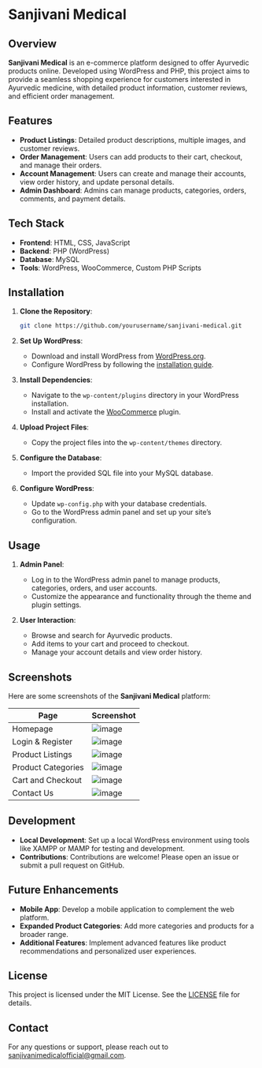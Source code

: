 # Sanjivani Medical

## Overview

**Sanjivani Medical** is an e-commerce platform designed to offer Ayurvedic products online. Developed using WordPress and PHP, this project aims to provide a seamless shopping experience for customers interested in Ayurvedic medicine, with detailed product information, customer reviews, and efficient order management.

## Features

- **Product Listings**: Detailed product descriptions, multiple images, and customer reviews.
- **Order Management**: Users can add products to their cart, checkout, and manage their orders.
- **Account Management**: Users can create and manage their accounts, view order history, and update personal details.
- **Admin Dashboard**: Admins can manage products, categories, orders, comments, and payment details.

## Tech Stack

- **Frontend**: HTML, CSS, JavaScript
- **Backend**: PHP (WordPress)
- **Database**: MySQL
- **Tools**: WordPress, WooCommerce, Custom PHP Scripts

## Installation

1. **Clone the Repository**:
   ```bash
   git clone https://github.com/yourusername/sanjivani-medical.git
   ```

2. **Set Up WordPress**:
   - Download and install WordPress from [WordPress.org](https://wordpress.org/download/).
   - Configure WordPress by following the [installation guide](https://wordpress.org/support/article/how-to-install-wordpress/).

3. **Install Dependencies**:
   - Navigate to the `wp-content/plugins` directory in your WordPress installation.
   - Install and activate the [WooCommerce](https://woocommerce.com/) plugin.

4. **Upload Project Files**:
   - Copy the project files into the `wp-content/themes` directory.

5. **Configure the Database**:
   - Import the provided SQL file into your MySQL database.

6. **Configure WordPress**:
   - Update `wp-config.php` with your database credentials.
   - Go to the WordPress admin panel and set up your site’s configuration.

## Usage

1. **Admin Panel**:
   - Log in to the WordPress admin panel to manage products, categories, orders, and user accounts.
   - Customize the appearance and functionality through the theme and plugin settings.

2. **User Interaction**:
   - Browse and search for Ayurvedic products.
   - Add items to your cart and proceed to checkout.
   - Manage your account details and view order history.

## Screenshots

Here are some screenshots of the **Sanjivani Medical** platform:

| **Page**              | **Screenshot**                             |
|-----------------------|--------------------------------------------|
| Homepage              | ![image](https://github.com/user-attachments/assets/99cf0a85-8c37-4846-adc2-a64707d03dba)  |
| Login & Register      | ![image](https://github.com/user-attachments/assets/046731bb-aa06-4e7a-a5f4-e47a2405420f)   |
| Product Listings      | ![image](https://github.com/user-attachments/assets/65e00161-1e7b-4267-8b72-6af6311e07bd)  |
| Product Categories    | ![image](https://github.com/user-attachments/assets/bddd572a-fb75-4f9d-8446-f3080b3aae9e)  |
| Cart and Checkout     | ![image](https://github.com/user-attachments/assets/938ca70a-81e2-4df5-860f-bfb2eab047bd) |
| Contact Us            | ![image](https://github.com/user-attachments/assets/dd2fda1e-66a1-482e-8e21-5aaa221e7108)  |


## Development

- **Local Development**: Set up a local WordPress environment using tools like XAMPP or MAMP for testing and development.
- **Contributions**: Contributions are welcome! Please open an issue or submit a pull request on GitHub.

## Future Enhancements

- **Mobile App**: Develop a mobile application to complement the web platform.
- **Expanded Product Categories**: Add more categories and products for a broader range.
- **Additional Features**: Implement advanced features like product recommendations and personalized user experiences.

## License

This project is licensed under the MIT License. See the [LICENSE](LICENSE) file for details.

## Contact

For any questions or support, please reach out to sanjivanimedicalofficial@gmail.com.
